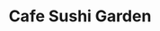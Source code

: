---
layout: place
title: "Cafe Sushi Garden"
permalink: /virginia/arlington/cafe-sushi-garden.html
stateAbbr: VA
stateName: Virginia
cityName: Arlington
seo:
  name: "Cafe Sushi Garden"
  type: Restaurant
  links: https://www.cafesushigarden.com/
description: "Cafe Sushi Garden serves delicious sushi in Arlington, Virginia. Try fresh Japanese dishes for a great dining experience. Available for takeout, delivery, lunch, and dinner."
place_id: ChIJV0UeYtC3t4kRntRwy2P2ioU
photos:
  - name: >-
      places/ChIJV0UeYtC3t4kRntRwy2P2ioU/photos/AeeoHcKWdQyNn2Y7UU47dnc2zIsW5WEhhdB11TbMxQL4Unfp2niJl6w1FVT6Zb24mRXVVI_0NytsVBmbiy54dErS5EsKAbRRJpXh6jAV_mlOG6xtaEffZ9NOKAN_sp3aThD7319oUz0gGaVpYmrOZ4n0CvVq4BP7Hb4HL8lmoJy5j5t9iMoGmRWk4GwR3lQHOP1zmlGy0E9Mup-5LDBaEoQK0rVtqQ1Ghlosrev0ZNFOQCJSp2374N_wrZfFG6wo21VeqGd9MoV1_GmoAetWkQhCNShgHi-JJo3qEQ_rpM-U7NrJnlB0XAnn76b49atJZWxw9btSmJAroToSddNmXQpi6JX-GSNc3q-zV_13NEGL2D586ZX64PQYwpnLeX8CuuhjIAukt9tMA5wxCJwI3fpWHGLedS5xcqmUmsW4j_BCl_pl3w
    widthPx: 4032
    heightPx: 3024
    authorAttributions:
      - displayName: Christina Bisaillon
        uri: https://maps.google.com/maps/contrib/102897133902500215714
        photoUri: >-
          https://lh3.googleusercontent.com/a/ACg8ocJ9g-Q2ITuMbY-SRLNoTBQj_-lpRSpLnMmsWtaLi0o8sgb4kQ=s100-p-k-no-mo
    flagContentUri: >-
      https://www.google.com/local/imagery/report/?cb_client=maps_api_places.places_api&image_key=!1e10!2sCIHM0ogKEICAgICx-rizOw&hl=en-US
    googleMapsUri: >-
      https://www.google.com/maps/place//data=!3m4!1e2!3m2!1sCIHM0ogKEICAgICx-rizOw!2e10!4m2!3m1!1s0x89b7b7d0621e4557:0x858af663cb70d49e
  - name: >-
      places/ChIJV0UeYtC3t4kRntRwy2P2ioU/photos/AeeoHcIiG-Yu0N2T_SrCX95kUBNfRHKcZ0rbZy779Q1ci3u9QBguXSfpyjqqK0Y0CK3Uw4STA81JqUD3pctk9fOA0fEKQT6ItCRCtcJKyyeOOBzGsPE9wd22-JETpa9QpSiTR5BTi88mxsGh-cPKzHPj8Ui0xT5QdjY3Nf2ZDFb-czjovge0-ctVxMHSt672uUQeOidjfSE0PMI2FQJVckswNmggYBbYisNRIOFhNwzM8F5kZSdfSLfs21Fe3ot7KZZwTuh4YSQeU8_dst8SJngv_mEdF91jubuUGKvjb2TP6mTWLQ
    widthPx: 3717
    heightPx: 2839
    authorAttributions:
      - displayName: Cafe Sushi Garden
        uri: https://maps.google.com/maps/contrib/116624480447755882253
        photoUri: >-
          https://lh3.googleusercontent.com/a/ACg8ocKvPMkEDX4DJBiHj5nPNX_mqrmQ92RVTtoTZoVB1aTic3h7OQ=s100-p-k-no-mo
    flagContentUri: >-
      https://www.google.com/local/imagery/report/?cb_client=maps_api_places.places_api&image_key=!1e10!2sAF1QipOUSin3cmlyjU1Fwy_WvQ-ziSZl2cuC2D1Skdxx&hl=en-US
    googleMapsUri: >-
      https://www.google.com/maps/place//data=!3m4!1e2!3m2!1sAF1QipOUSin3cmlyjU1Fwy_WvQ-ziSZl2cuC2D1Skdxx!2e10!4m2!3m1!1s0x89b7b7d0621e4557:0x858af663cb70d49e
  - name: >-
      places/ChIJV0UeYtC3t4kRntRwy2P2ioU/photos/AeeoHcKZ3VuLQ5_9Yu5Nu6xi61s02nzwrFwLtOjjQSYKMwVmd5nX97Q9sGKEIv0vrToQl9bdizuf6RAJkMd0oMsXpCJBYd7aODkpu6qfUG-iMbIMJcSpavqAwGeWtFX8HDAzqdHnAmRFugXK0cGIinphNTt4F43bezNmeTOyQ1NTHYJNYJMK6IJ8g1WpA740D4SIA0xTJ81SZc6Ma2mG_4c-u9HIze30rnLXN52SYXioN5JzCSuyVMKUh6VkD3-S0ghgnjbW-z7igE1UAeRObPvygwHmQryCtA_Hbo-Vvl4YKKg8_ia5Uc_1VN1khnd2-yqIkaNSIDJ1O8bBmBF8E84duLZyYSlHouYlptP-0Ie8hptNanjBCfvmQWeBqxSpnHuPz8PSvsqwWRv-SeS9FSXU5zqDNv0JXrtQglfLygNrz6joZw
    widthPx: 4031
    heightPx: 3023
    authorAttributions:
      - displayName: Grecia
        uri: https://maps.google.com/maps/contrib/111998245103805842018
        photoUri: >-
          https://lh3.googleusercontent.com/a-/ALV-UjUX3v232XBPzmqalJ3F97Xhh6-PUPFhn1J6eBVE0l22f645Elxxjw=s100-p-k-no-mo
    flagContentUri: >-
      https://www.google.com/local/imagery/report/?cb_client=maps_api_places.places_api&image_key=!1e10!2sCIHM0ogKEICAgMCAmvaZQA&hl=en-US
    googleMapsUri: >-
      https://www.google.com/maps/place//data=!3m4!1e2!3m2!1sCIHM0ogKEICAgMCAmvaZQA!2e10!4m2!3m1!1s0x89b7b7d0621e4557:0x858af663cb70d49e
  - name: >-
      places/ChIJV0UeYtC3t4kRntRwy2P2ioU/photos/AeeoHcIe-RA0p1T7qOZCM_2ban-o_h16cfQgfWx10mobMj8YLVxNnQy5vRSKM7fPi6Fqi_HIXE6DV8jU2WBojwp3dgKDKnKxMXJ0ZJxvqChSxkAuuLNjTdO9jMCRaufneH19lYXUhGzorXUrnTJaF3PjwFqmiYyrI_ydnz59jEt5SuT92hP6CmT6FlS04ovHu3NRWHe7uKzXBVJRCxsYPrA449tmqWjmMEiqxFvIZohWtUNURdpxYPhaOpB8je4osyUwZPV4Mpoi5FXa0H69KKukdrEWyaxr24ptuj6y6-SNmG7tm7galVgeImJaALNKYmbR1DyNJFllCo4uD20PXliE0Hlpshkrnm4GmbJtFKZw6HmN-fb2hen2AfdfuVqxn1ThX2_f6mhr9Ray8gCuND2ancYvyV3rrP7ZvyGoeFyBy86OeKN1
    widthPx: 4032
    heightPx: 3024
    authorAttributions:
      - displayName: T. Nelson
        uri: https://maps.google.com/maps/contrib/112000993122066295008
        photoUri: >-
          https://lh3.googleusercontent.com/a/ACg8ocIkyA8jlZ3SK8u3OwAANDZrhmQwnEP2dMt3LgrNKbtLcJYcRA=s100-p-k-no-mo
    flagContentUri: >-
      https://www.google.com/local/imagery/report/?cb_client=maps_api_places.places_api&image_key=!1e10!2sCIHM0ogKEICAgIDTtuKP9AE&hl=en-US
    googleMapsUri: >-
      https://www.google.com/maps/place//data=!3m4!1e2!3m2!1sCIHM0ogKEICAgIDTtuKP9AE!2e10!4m2!3m1!1s0x89b7b7d0621e4557:0x858af663cb70d49e
  - name: >-
      places/ChIJV0UeYtC3t4kRntRwy2P2ioU/photos/AeeoHcIR4X7UEOEi-fZVe_WLrWbVHZOw22qYETGnRZ18OXjKtFFDYhqMbvPR7ysBua7eV1yloQYn2oaL9DTNY89vWo5TwF_aNgRN2WlusQRT658646NGCY4eELHCN3V_JaH2TNVR6hbgYs1AQgBA8GKaf0vA1XbHj5XXya2YhfW2phOSn0aaYBBLTEZIV-crx1xfFTINI5OMDaE7VlMN1MaGS6wGaXCp9fk6BJx8rm0heGgzBUPVZwy5fM-i5e2i08nOqp4BCSkxjkq5S9Fuo3YzR_c_Vbj0MNrLi7k8pkpWy46vB7EtevrG3ZzuvEfok6kqO0To-jQ946dnKX0B3TbZsdSmWkxuN2cjBIbY6DScBEWZj6xBpKXB8Plh8XjU58h0CzsEGekl3p1yzQVfD7_QCnKotyIib2HLX3Xy8n2vuMCJZA
    widthPx: 4080
    heightPx: 3072
    authorAttributions:
      - displayName: Sam Jones
        uri: https://maps.google.com/maps/contrib/109273405326296741279
        photoUri: >-
          https://lh3.googleusercontent.com/a-/ALV-UjUxpjuEpfrMCX56ZlDQ8Ook1UJxotgZIsvoFUbAsZD2YQZXCqejpA=s100-p-k-no-mo
    flagContentUri: >-
      https://www.google.com/local/imagery/report/?cb_client=maps_api_places.places_api&image_key=!1e10!2sCIHM0ogKEICAgIC1xIm7Gw&hl=en-US
    googleMapsUri: >-
      https://www.google.com/maps/place//data=!3m4!1e2!3m2!1sCIHM0ogKEICAgIC1xIm7Gw!2e10!4m2!3m1!1s0x89b7b7d0621e4557:0x858af663cb70d49e
  - name: >-
      places/ChIJV0UeYtC3t4kRntRwy2P2ioU/photos/AeeoHcLK-gbFY2sMkJbB9q_nXH9u6FB2RwlJSdMsdIbVwth9MGKuV77QYMbDMBTfAqTCLCLOWUCGeGaJf_dqgFpO1lrVLFSy8WpwNv43seijJEmP7ci0xR0FMqb7G5V5q_kx8A4eq4CS24nJsCZgEhOKca9_ReXsHQmfC73bimwVTy2_377kyytjxVXn5JcVGKz3fkRUmwWPmBmw7xMau_nnCorRAXK0YSylO86s3mn1_Kj1RM6l4gy5WG6_Ts1UKaROrFEHvS_sihxGg59Abkk9-OCXigs7aRIR1GHLXd9miuO5oFAQcNGJQZBF1Ah5nsF4mHr_8oFMB5pfE5ffvNWSb386mLaLCP9XAPr70AzKX5MVOnrNx5WCGEgJzUwT_YP71dPzXJOT-6VUIrPa0qFuD7e3e-OECEtpZOSFmKsWFWiTkw
    widthPx: 3024
    heightPx: 4032
    authorAttributions:
      - displayName: T. Nelson
        uri: https://maps.google.com/maps/contrib/112000993122066295008
        photoUri: >-
          https://lh3.googleusercontent.com/a/ACg8ocIkyA8jlZ3SK8u3OwAANDZrhmQwnEP2dMt3LgrNKbtLcJYcRA=s100-p-k-no-mo
    flagContentUri: >-
      https://www.google.com/local/imagery/report/?cb_client=maps_api_places.places_api&image_key=!1e10!2sCIHM0ogKEICAgIDTtuKPDA&hl=en-US
    googleMapsUri: >-
      https://www.google.com/maps/place//data=!3m4!1e2!3m2!1sCIHM0ogKEICAgIDTtuKPDA!2e10!4m2!3m1!1s0x89b7b7d0621e4557:0x858af663cb70d49e
  - name: >-
      places/ChIJV0UeYtC3t4kRntRwy2P2ioU/photos/AeeoHcLpTSH46SsQwZV3NYXzABppy3YHZzFzdbD3i2QjBhcjvYnZWNhi191_oaDwSeyVMBAIlSwgi9nzgpWnGAncy_YxnDEABnJQAe2rTO8IRAxyIDQjm8VY5_70X8yil4Gtle51C-JqD3yZyO4IrjQkuUKlvjcGMpc3a4crj1jVZfDXOlU5RyDZEpi8LgiRJB67L3_-DebvZOUMN-ZrH7p5Y0ECKPzCGVQ2Amz91GR35n075MFTqDglvPxaFJgEkESGNwcF2ztwpV8Ob5BkOjIFMAY_8fryqLO2jhoYUXGiRJ3IKA
    widthPx: 3291
    heightPx: 2832
    authorAttributions:
      - displayName: Cafe Sushi Garden
        uri: https://maps.google.com/maps/contrib/116624480447755882253
        photoUri: >-
          https://lh3.googleusercontent.com/a/ACg8ocKvPMkEDX4DJBiHj5nPNX_mqrmQ92RVTtoTZoVB1aTic3h7OQ=s100-p-k-no-mo
    flagContentUri: >-
      https://www.google.com/local/imagery/report/?cb_client=maps_api_places.places_api&image_key=!1e10!2sAF1QipMGQaWD3vR5CXzrhYkqfXUgtW18yjCixphkJM-A&hl=en-US
    googleMapsUri: >-
      https://www.google.com/maps/place//data=!3m4!1e2!3m2!1sAF1QipMGQaWD3vR5CXzrhYkqfXUgtW18yjCixphkJM-A!2e10!4m2!3m1!1s0x89b7b7d0621e4557:0x858af663cb70d49e
  - name: >-
      places/ChIJV0UeYtC3t4kRntRwy2P2ioU/photos/AeeoHcLdYupbIyvXIxNW95hGexTnrSU3ikC3ktofQXGUpUr6jLH_Ry20afxapmaETXo4qdWWzlGcMOAZcDKX5EBZgZjywginhIG3M6eOC__HvLRnmSxLzHwpdX_WDoIqzsFbV67v3n2UB8BnI-Spht9crGELxymbjktwqwPoYBiCw5wKx9CujiT3GDml0yJ81HaoLNUITorCmEXsgefTpjHLIF53PFVfPOq77wyrNQAnEYUj0arXd12BD_T5r42EDb_LpCw1cC_C1ONQOCp72e3r5XbXJW-mTVeRxh8mflIqpsQo7_IQeTHKtUGwSl3mxk7mPqq0NBpEXbyZFW97TSaWJnQ7dbMxKBLgh0lig-grNnQccy28j5gS5ejUtICzYrk4dFM9LOdiYzUTpbQRYOoOMUMvgUyiVnjvj0YxeogUlQ-fERP6
    widthPx: 3024
    heightPx: 4032
    authorAttributions:
      - displayName: Dahye Kim
        uri: https://maps.google.com/maps/contrib/116313537141654271319
        photoUri: >-
          https://lh3.googleusercontent.com/a-/ALV-UjWkOvUMJOIFruZc9NFr9JncjtvELxfXv3nGadIDv3ZEm1ZlhKdC=s100-p-k-no-mo
    flagContentUri: >-
      https://www.google.com/local/imagery/report/?cb_client=maps_api_places.places_api&image_key=!1e10!2sCIHM0ogKEICAgIDrzcSc5gE&hl=en-US
    googleMapsUri: >-
      https://www.google.com/maps/place//data=!3m4!1e2!3m2!1sCIHM0ogKEICAgIDrzcSc5gE!2e10!4m2!3m1!1s0x89b7b7d0621e4557:0x858af663cb70d49e
  - name: >-
      places/ChIJV0UeYtC3t4kRntRwy2P2ioU/photos/AeeoHcJHIlTrQn9cyTb5orzm-Maexe-2ZuSHCSzH4pWRdfug51mVhHvpBoVfJYJ4bIPRTnmfMEBxIsd6QmOzSKW84Wxq9GJD6BRCtr-p1pGUZbW_CeAXMZsFzeGjTn9v4f_ihRE4gpx1J1atBxRxtfzN_qNjju4OaMiF10e96ZQU_5ayXL6A8Gd4et5oNtS6UVPGEi6ub4ALMDQV5wkVm4XC3OchKNqwJA1qnOD7O6CDx_0i9CYzsVh2y3IRrLpKY9Ailajv6O7obtEnSPgAgeTfmf2RHROBLlf3xSXcQcjBauv0hn2ByfcgT1nzA8F31GCfdmoKD-xNOs6XHn_foGe1oH4nyYdEw36CUypOeCw-56pPiZu2Q9B1GhKA-Kt4a-0MakluSLM-rFNE1hD3pAjI4XCYT_oBtkzkqxPJqME43wI
    widthPx: 3000
    heightPx: 4000
    authorAttributions:
      - displayName: Angela Su
        uri: https://maps.google.com/maps/contrib/112622062854089500851
        photoUri: >-
          https://lh3.googleusercontent.com/a-/ALV-UjV66HEPvB3kEeVB56p-HlyiLxzK85Qx1cRPCIdfkTeTw0me5i-fMQ=s100-p-k-no-mo
    flagContentUri: >-
      https://www.google.com/local/imagery/report/?cb_client=maps_api_places.places_api&image_key=!1e10!2sCIHM0ogKEICAgICei4HhAw&hl=en-US
    googleMapsUri: >-
      https://www.google.com/maps/place//data=!3m4!1e2!3m2!1sCIHM0ogKEICAgICei4HhAw!2e10!4m2!3m1!1s0x89b7b7d0621e4557:0x858af663cb70d49e
  - name: >-
      places/ChIJV0UeYtC3t4kRntRwy2P2ioU/photos/AeeoHcJtQdFox1stKRZsZk2juYOeXVyVFrZpJq54LZbItT-q7ywP5ch3sXFIMfe7XTuSP63I-vnGsDFwoh0GRqmHmefraM4nO_9i9WZjwogYm9K5vKSqBxSFQ5zcmqBiheVckMubgedrRJpeS3Fc_iJuBzw1_KuPj7aaNTrvC9c9bmS95BdnZt_iwBsfvmGyDABoXGt-l0U4SuZw3eb3KZbP5kfYvH3s7CWTwTn-CcbMH8hbFnbeaic7QIKHGUORpgAkCzXw4Dm_UKr1fipIg18raIxMJoVFfWSUzlIO_Z3rxXGEes0hTHBIx8Gt0LjiK6X5cIXLQF-CoL8fpUbyUdKbCJdFrvYR2kZAR6G_fIQopfGIxwNxDOGSYw5yoxL6WzhMmZbIriiKNCE5PRCAHosrNh3HyXscyg31_ZskDcY8L4ka2zNg
    widthPx: 3510
    heightPx: 4480
    authorAttributions:
      - displayName: David S
        uri: https://maps.google.com/maps/contrib/111547309223896884587
        photoUri: >-
          https://lh3.googleusercontent.com/a-/ALV-UjX0Od1IWKg3vsf2iIdckOzAUlmQp1jcH1CRQOmdXxphri5kNCUyDQ=s100-p-k-no-mo
    flagContentUri: >-
      https://www.google.com/local/imagery/report/?cb_client=maps_api_places.places_api&image_key=!1e10!2sCIHM0ogKEICAgIDn1KfN2gE&hl=en-US
    googleMapsUri: >-
      https://www.google.com/maps/place//data=!3m4!1e2!3m2!1sCIHM0ogKEICAgIDn1KfN2gE!2e10!4m2!3m1!1s0x89b7b7d0621e4557:0x858af663cb70d49e
address: 1560 Wilson Blvd Ste 175, Arlington, VA 22209, USA
street: 1560 Wilson Blvd Ste 175
city: Arlington
state: VA
zip: '22209'
country: USA
neighborhood: Radnor - Fort Myer Heights
latitude: '38.893858'
longitude: '-77.076459'
accessibility_options:
  wheelchairAccessibleParking: true
  wheelchairAccessibleEntrance: true
  wheelchairAccessibleRestroom: true
  wheelchairAccessibleSeating: true
business_status: OPERATIONAL
name: Cafe Sushi Garden
google_maps_links:
  directionsUri: >-
    https://www.google.com/maps/dir//''/data=!4m7!4m6!1m1!4e2!1m2!1m1!1s0x89b7b7d0621e4557:0x858af663cb70d49e!3e0
  placeUri: https://maps.google.com/?cid=9622774462305850526
  writeAReviewUri: >-
    https://www.google.com/maps/place//data=!4m3!3m2!1s0x89b7b7d0621e4557:0x858af663cb70d49e!12e1
  reviewsUri: >-
    https://www.google.com/maps/place//data=!4m4!3m3!1s0x89b7b7d0621e4557:0x858af663cb70d49e!9m1!1b1
  photosUri: >-
    https://www.google.com/maps/place//data=!4m3!3m2!1s0x89b7b7d0621e4557:0x858af663cb70d49e!10e5
primary_type: Sushi Restaurant
opening_hours:
  regular: null
  current: null
secondary_opening_hours:
  regular:
    weekdayDescriptions: null
    type: null
  current:
    weekdayDescriptions: null
    type: null
phone: (571) 257-7857
price_level: PRICE_LEVEL_MODERATE
price_range: $10 &ndash; $20
rating: '4.9'
rating_count: 100
website: https://www.cafesushigarden.com/
reviews:
  - name: >-
      places/ChIJV0UeYtC3t4kRntRwy2P2ioU/reviews/ChdDSUhNMG9nS0VJQ0FnTUNBbXZicF93RRAB
    relativePublishTimeDescription: 2 months ago
    rating: 5
    text:
      text: >-
        best sushi restaurant ever. i lived in the area for just a few months
        but this restaurant made such an impact on me that i'm still thinking of
        it!! sushi is delicious and the service is impeccable. highly recommend
        the chef's special - i loved his creations!!
      languageCode: en
    originalText:
      text: >-
        best sushi restaurant ever. i lived in the area for just a few months
        but this restaurant made such an impact on me that i'm still thinking of
        it!! sushi is delicious and the service is impeccable. highly recommend
        the chef's special - i loved his creations!!
      languageCode: en
    authorAttribution:
      displayName: Grecia
      uri: https://www.google.com/maps/contrib/111998245103805842018/reviews
      photoUri: >-
        https://lh3.googleusercontent.com/a-/ALV-UjUX3v232XBPzmqalJ3F97Xhh6-PUPFhn1J6eBVE0l22f645Elxxjw=s128-c0x00000000-cc-rp-mo
    publishTime: '2025-01-31T02:27:47.083073Z'
    flagContentUri: >-
      https://www.google.com/local/review/rap/report?postId=ChdDSUhNMG9nS0VJQ0FnTUNBbXZicF93RRAB&d=17924085&t=1
    googleMapsUri: >-
      https://www.google.com/maps/reviews/data=!4m6!14m5!1m4!2m3!1sChdDSUhNMG9nS0VJQ0FnTUNBbXZicF93RRAB!2m1!1s0x89b7b7d0621e4557:0x858af663cb70d49e
  - name: >-
      places/ChIJV0UeYtC3t4kRntRwy2P2ioU/reviews/ChdDSUhNMG9nS0VJQ0FnSUN2enUydHpnRRAB
    relativePublishTimeDescription: 4 months ago
    rating: 5
    text:
      text: >-
        First off, the staff was amazing! The service was very friendly and
        quick. We asked for recommendations and received excellent picks for
        both cooked and raw rolls. We ended up ordering the double fantasy (raw)
        and the special shrimp (cooked) rolls as well as an order of the
        bibimbop. Miso soup was also included automatically. It was all
        absolutely delicious. Halfway through our meal they also brought us out
        a sample of the volcano roll, which tasted just absolutely wonderful
        with the combination of the two sauces on it. The overall atmosphere is
        great too. It's a cozy little shop with a nice calm ambiance.
      languageCode: en
    originalText:
      text: >-
        First off, the staff was amazing! The service was very friendly and
        quick. We asked for recommendations and received excellent picks for
        both cooked and raw rolls. We ended up ordering the double fantasy (raw)
        and the special shrimp (cooked) rolls as well as an order of the
        bibimbop. Miso soup was also included automatically. It was all
        absolutely delicious. Halfway through our meal they also brought us out
        a sample of the volcano roll, which tasted just absolutely wonderful
        with the combination of the two sauces on it. The overall atmosphere is
        great too. It's a cozy little shop with a nice calm ambiance.
      languageCode: en
    authorAttribution:
      displayName: Brian Yutzy
      uri: https://www.google.com/maps/contrib/112915670759389191483/reviews
      photoUri: >-
        https://lh3.googleusercontent.com/a-/ALV-UjX03sBxBP-Pezq0snbeV0n5grLZUGZzryEuuYbKYUH5IuFaNLcb=s128-c0x00000000-cc-rp-mo-ba4
    publishTime: '2024-12-11T03:18:11.878870Z'
    flagContentUri: >-
      https://www.google.com/local/review/rap/report?postId=ChdDSUhNMG9nS0VJQ0FnSUN2enUydHpnRRAB&d=17924085&t=1
    googleMapsUri: >-
      https://www.google.com/maps/reviews/data=!4m6!14m5!1m4!2m3!1sChdDSUhNMG9nS0VJQ0FnSUN2enUydHpnRRAB!2m1!1s0x89b7b7d0621e4557:0x858af663cb70d49e
  - name: >-
      places/ChIJV0UeYtC3t4kRntRwy2P2ioU/reviews/ChdDSUhNMG9nS0VJQ0FnSUQ3ODVDQmhRRRAB
    relativePublishTimeDescription: 6 months ago
    rating: 5
    text:
      text: >-
        You're not seeing double. I love the garden roll, and my husband loves
        the rainbow roll! Forget anything that I have said about any other sushi
        place on the East Coast. Cafe Sushi Garden not only has the very best
        rolls that we have ever eaten, but it also offers rice bowls,
        sandwiches, and pretty much something for everyone. Set back from Wilson
        Boulevard at the corner with North Pierce, this small, impeccabile,
        unassuming restaurant is perfect if you and a couple of friends prefer a
        sushi counter, grab and go, or outside seating. The people who work here
        are charming, generous, and constitute the other main reason for going
        back again and again. They contribute to exceed expectations.


        Update: The last time we went, our favorite rolls were significantly
        smaller. Whereas this had become our favorite place for sushi rolls, I
        am not sure now. We will probably give the restaurant one more chance.
      languageCode: en
    originalText:
      text: >-
        You're not seeing double. I love the garden roll, and my husband loves
        the rainbow roll! Forget anything that I have said about any other sushi
        place on the East Coast. Cafe Sushi Garden not only has the very best
        rolls that we have ever eaten, but it also offers rice bowls,
        sandwiches, and pretty much something for everyone. Set back from Wilson
        Boulevard at the corner with North Pierce, this small, impeccabile,
        unassuming restaurant is perfect if you and a couple of friends prefer a
        sushi counter, grab and go, or outside seating. The people who work here
        are charming, generous, and constitute the other main reason for going
        back again and again. They contribute to exceed expectations.


        Update: The last time we went, our favorite rolls were significantly
        smaller. Whereas this had become our favorite place for sushi rolls, I
        am not sure now. We will probably give the restaurant one more chance.
      languageCode: en
    authorAttribution:
      displayName: Virginia CV
      uri: https://www.google.com/maps/contrib/108904783994436330447/reviews
      photoUri: >-
        https://lh3.googleusercontent.com/a-/ALV-UjXwOxYbENhVWKG3YGAnhy0nSLACKLDNZUWJGg7ItpkOXoutYkCsmQ=s128-c0x00000000-cc-rp-mo-ba4
    publishTime: '2024-10-06T13:31:53.744231Z'
    flagContentUri: >-
      https://www.google.com/local/review/rap/report?postId=ChdDSUhNMG9nS0VJQ0FnSUQ3ODVDQmhRRRAB&d=17924085&t=1
    googleMapsUri: >-
      https://www.google.com/maps/reviews/data=!4m6!14m5!1m4!2m3!1sChdDSUhNMG9nS0VJQ0FnSUQ3ODVDQmhRRRAB!2m1!1s0x89b7b7d0621e4557:0x858af663cb70d49e
  - name: >-
      places/ChIJV0UeYtC3t4kRntRwy2P2ioU/reviews/ChZDSUhNMG9nS0VJQ0FnTURBODlHQk5REAE
    relativePublishTimeDescription: 2 months ago
    rating: 5
    text:
      text: >-
        Small but nice. Probably the best sushi I have ever had to date. Highly
        recommend!
      languageCode: en
    originalText:
      text: >-
        Small but nice. Probably the best sushi I have ever had to date. Highly
        recommend!
      languageCode: en
    authorAttribution:
      displayName: Lucas Hartman
      uri: https://www.google.com/maps/contrib/102099605964139008824/reviews
      photoUri: >-
        https://lh3.googleusercontent.com/a-/ALV-UjXxNTJqiQ1v-fboKk7vQ85xCO95R5J3_ow_SGUyNaH8sDuLrpXi=s128-c0x00000000-cc-rp-mo
    publishTime: '2025-02-11T19:09:11.218627Z'
    flagContentUri: >-
      https://www.google.com/local/review/rap/report?postId=ChZDSUhNMG9nS0VJQ0FnTURBODlHQk5REAE&d=17924085&t=1
    googleMapsUri: >-
      https://www.google.com/maps/reviews/data=!4m6!14m5!1m4!2m3!1sChZDSUhNMG9nS0VJQ0FnTURBODlHQk5REAE!2m1!1s0x89b7b7d0621e4557:0x858af663cb70d49e
  - name: >-
      places/ChIJV0UeYtC3t4kRntRwy2P2ioU/reviews/ChZDSUhNMG9nS0VJQ0FnTUNRX2NUeGNnEAE
    relativePublishTimeDescription: a month ago
    rating: 5
    text:
      text: >-
        Absolutely outstanding! The sushi and California rolls were fresh and
        the coloring was beautiful. The only down side I saw was the limited
        seating but that just means get there early or order it to go! The
        service was also impeccable and the chef let us try a smoked salmon roll
        he was making. I highly recommend trying them out, can say anything
        about the sandwiches but I'm sure they're equally as good.  Again,
        absolutely wonderful and I will be back!
      languageCode: en
    originalText:
      text: >-
        Absolutely outstanding! The sushi and California rolls were fresh and
        the coloring was beautiful. The only down side I saw was the limited
        seating but that just means get there early or order it to go! The
        service was also impeccable and the chef let us try a smoked salmon roll
        he was making. I highly recommend trying them out, can say anything
        about the sandwiches but I'm sure they're equally as good.  Again,
        absolutely wonderful and I will be back!
      languageCode: en
    authorAttribution:
      displayName: Ben Gump
      uri: https://www.google.com/maps/contrib/107112685422150725077/reviews
      photoUri: >-
        https://lh3.googleusercontent.com/a-/ALV-UjXv0VU5DzN24nYnXEX29eRqwdRv9xPn8kLenNWCI-rK98LDfmU=s128-c0x00000000-cc-rp-mo
    publishTime: '2025-03-06T17:45:18.417998Z'
    flagContentUri: >-
      https://www.google.com/local/review/rap/report?postId=ChZDSUhNMG9nS0VJQ0FnTUNRX2NUeGNnEAE&d=17924085&t=1
    googleMapsUri: >-
      https://www.google.com/maps/reviews/data=!4m6!14m5!1m4!2m3!1sChZDSUhNMG9nS0VJQ0FnTUNRX2NUeGNnEAE!2m1!1s0x89b7b7d0621e4557:0x858af663cb70d49e
parking_options: {}
payment_options:
  acceptsCreditCards: true
  acceptsDebitCards: true
  acceptsCashOnly: false
  acceptsNfc: true
allow_dogs: null
curbside_pickup: false
delivery: true
dine_in: true
good_for_children: true
good_for_groups: null
good_for_sports: null
live_music: false
menu_for_children: null
outdoor_seating: false
reservable: true
restroom: true
serves_beer: null
serves_breakfast: true
serves_brunch: null
serves_cocktails: null
serves_coffee: true
serves_dinner: true
serves_dessert: true
serves_lunch: true
serves_vegetarian_food: null
serves_wine: null
takeout: true
summary: null

---